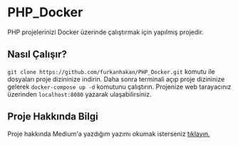 # PHP_Docker

PHP projelerinizi Docker üzerinde çalıştırmak için yapılmış projedir.

## Nasıl Çalışır?

``` git clone https://github.com/furkanhakan/PHP_Docker.git ``` komutu ile dosyaları proje dizininize indirin. Daha sonra terminali açıp proje dizininize gelerek ``` docker-compose up -d ``` komutunu çalıştırın. Projenize web tarayacınız üzerinden ```localhost:8080``` yazarak ulaşabilirsiniz.

## Proje Hakkında Bilgi

Proje hakkında Medium'a yazdığım yazımı okumak isterseniz [tıklayın.](https://medium.com/@furkanhakan/php-projesini-docker-üzerinde-çalıştırmak-d0ac865ed42f)
